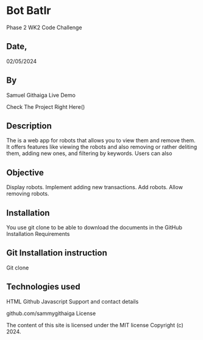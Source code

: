 # Bot Batlr
Phase 2 WK2 Code Challenge 
## Date,
 02/05/2024 
## By
 Samuel Githaiga Live Demo

Check The Project Right Here() 
## Description

The  is a web app for robots that allows you to view them and remove them. It offers features like viewing the robots and also removing or rather deliting them, adding new ones, and filtering by keywords. Users can also 
## Objective

Display robots.
Implement adding new transactions.
Add robots.
Allow removing robots.

## Installation

You use git clone to be able to download the documents in the GitHub Installation Requirements

## Git Installation instruction

Git clone 

## Technologies used

HTML Github Javascript Support and contact details

github.com/sammygithaiga License

The content of this site is licensed under the MIT license Copyright (c) 2024.
